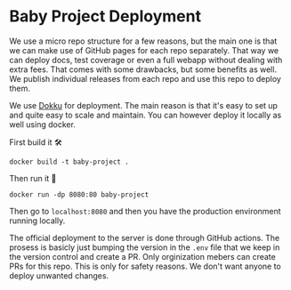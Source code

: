 # Baby Project Deployment
We use a micro repo structure for a few reasons, but the main one is that we can make use of
GitHub pages for each repo separately. That way we can deploy docs, test coverage or even a full webapp without
dealing with extra fees. That comes with some drawbacks, but some benefits as well. We publish individual releases from
each repo and use this repo to deploy them.

We use [Dokku](https://dokku.com/) for deployment. The main reason is that it's easy to set up and quite easy to scale and 
maintain. You can however deploy it locally as well using docker.

First build it 🛠
```shell
docker build -t baby-project .
```
Then run it 🏃‍
```shell
docker run -dp 8080:80 baby-project
```
Then go to 
`localhost:8080`
and then you have the production environment running locally.

The official deployment to the server is done through GitHub actions. The prosess is basicly just bumping the version in
the `.env` file that we keep in the version control and create a PR. Only orginization mebers can create PRs for this repo.
This is only for safety reasons. We don't want anyone to deploy unwanted changes.
